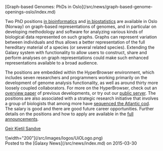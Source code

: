 <div class='newsItemHeader'>[Graph-based Genomes: PhDs in Oslo](/src/news/graph-based-genome-openings-oslo/index.md)</div>

Two PhD positions [in bioinformatics](http://uio.easycruit.com/vacancy/1352825/64290?iso=no)  and [in biostatistics](http://uio.easycruit.com/vacancy/1352793/64285?iso=no) are available in Oslo (Norway) on graph-based representations of genomes, and in particular on developing methodology and software for analyzing various kinds of biological data represented on such graphs. Graphs can represent variation between individuals and thus allows a better representation of the full hereditary material of a species (or several related species). 
Extending the Galaxy system with functionality to allow users to construct, share and perform analyses on graph representations could make such enhanced representations available to a broad audience.

The positions are embedded within the HyperBrowser environment, which includes seven researchers and programmers working primarily on the development of genome analysis functionality, as well as around thirty more loosely coupled collaborators. For more on the HyperBrowser, check out an [overview paper](http://nar.oxfordjournals.org/content/41/W1/W133.long) of previous developments, or try out our [public server](https://hyperbrowser.uio.no). The positions are also associated with a strategic research initiative that involves a group of biologists that among more have [sequenced the Atlantic cod](http://www.nature.com/nature/journal/v477/n7363/abs/nature10342.html). The salary is good and there are good future career opportunities. Further details on the positions and how to apply are available in the [full announcements](http://uio.easycruit.com/vacancy/1309717/64290?iso=no).

[Geir Kjetil Sandve](http://www.mn.uio.no/ifi/english/people/aca/geirksa/)

<div class='center'>![width="200"](/src/images/logos/UiOLogo.png)</div>

<div class='newsItemFooter'>Posted to the [Galaxy News](/src/news/index.md) on 2015-03-30</div>

